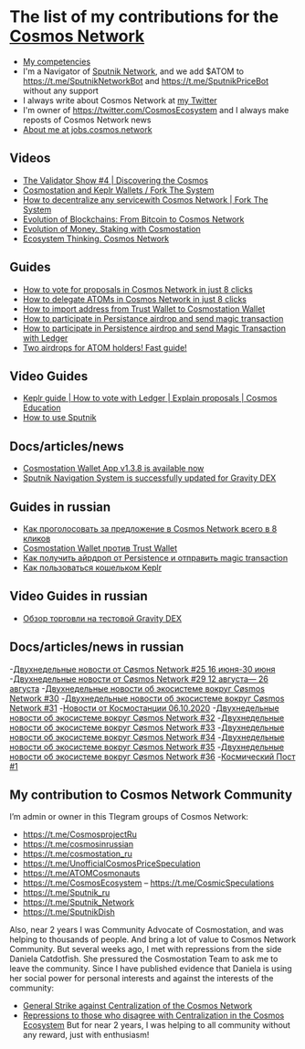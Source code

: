 # The list of my contributions for the [Cosmos Network](https://cosmos.network/)

- [My competencies](https://github.com/Antropocosmist/my_competencies)
- I'm a Navigator of [Sputnik Network](https://sputnik.exchange/), and we add $ATOM to https://t.me/SputnikNetworkBot and https://t.me/SputnikPriceBot without any support
- I always write about Cosmos Network at [my Twitter](https://twitter.com/ponimajushij)
- I'm owner of https://twitter.com/CosmosEcosystem and I always make reposts of Cosmos Network news
- [About me at jobs.cosmos.network](https://jobs.cosmos.network/contributor/vladimir-netkjt-networker-evangelist-navigator-community-net-neutrality-marseille-france/)

## Videos

- [The Validator Show #4 | Discovering the Cosmos](https://youtu.be/6hzLe5XmjYc)
- [Cosmostation and Keplr Wallets / Fork The System](https://youtu.be/vgRCiEr8Y2o)
- [How to decentralize any servicewith Cosmos Network | Fork The System](https://youtu.be/AsbAG_fcBBg)
- [Evolution of Blockchains: From Bitcoin to Cosmos Network](https://youtu.be/1JgNFkFMT7I)
- [Evolution of Money. Staking with Cosmostation](https://youtu.be/Etp1EAf7Vzw)
- [Ecosystem Thinking. Cosmos Network](https://youtu.be/FdwnwIieRqY)

## Guides

- [How to vote for proposals in Cosmos Network in just 8 clicks](https://antropocosmist.medium.com/how-to-vote-for-proposals-in-cosmos-network-in-just-8-clicks-c7fb3211f874)
- [How to delegate ATOMs in Cosmos Network in just 8 clicks](https://antropocosmist.medium.com/how-to-delegate-atoms-in-cosmos-network-in-just-8-clicks-b74be2253482)
- [How to import address from Trust Wallet to Cosmostation Wallet](https://antropocosmist.medium.com/cosmostation-wallet-vs-trust-wallet-37798eb65265)
- [How to participate in Persistance airdrop and send magic transaction](https://antropocosmist.medium.com/how-to-participate-in-persistance-airdrop-and-send-magic-transaction-5f6bfe542e03)
- [How to participate in Persistence airdrop and send Magic Transaction with Ledger](https://antropocosmist.medium.com/how-to-participate-in-persistence-airdrop-and-send-magic-transaction-with-ledger-9b6ce1a852fb)
- [Two airdrops for ATOM holders! Fast guide!](https://antropocosmist.medium.com/two-airdrops-for-atom-holders-fast-guide-d7af3d03e6e7)

## Video Guides

- [Keplr guide | How to vote with Ledger | Explain proposals | Cosmos Education](https://youtu.be/560sNt4Jfe4)
- [How to use Sputnik](https://youtu.be/NwiI6xXkMcw)

## Docs/articles/news

- [Cosmostation Wallet App v1.3.8 is available now](https://antropocosmist.medium.com/cosmostation-wallet-app-v1-3-8-is-available-now-844caa209b91)
- [Sputnik Navigation System is successfully updated for Gravity DEX](https://antropocosmist.medium.com/sputnik-navigation-system-is-successfully-updated-for-gravity-dex-e47846731512)

## Guides in russian

- [Как проголосовать за предложение в Cosmos Network всего в 8 кликов](https://antropocosmist.medium.com/%D0%BA%D0%B0%D0%BA-%D0%BF%D1%80%D0%BE%D0%B3%D0%BE%D0%BB%D0%BE%D1%81%D0%BE%D0%B2%D0%B0%D1%82%D1%8C-%D0%B7%D0%B0-%D0%BF%D1%80%D0%B5%D0%B4%D0%BB%D0%BE%D0%B6%D0%B5%D0%BD%D0%B8%D0%B5-%D0%B2-cosmos-network-%D0%B2%D1%81%D0%B5%D0%B3%D0%BE-%D0%B2-8-%D0%BA%D0%BB%D0%B8%D0%BA%D0%BE%D0%B2-e286e1505eaa)
- [Cosmostation Wallet против Trust Wallet](https://antropocosmist.medium.com/cosmostation-wallet-%D0%BF%D1%80%D0%BE%D1%82%D0%B8%D0%B2-trust-wallet-d0f9e588fd84)
- [Как получить айрдроп от Persistence и отправить magic transaction](https://antropocosmist.medium.com/%D0%BA%D0%B0%D0%BA-%D0%BF%D0%BE%D0%BB%D1%83%D1%87%D0%B8%D1%82%D1%8C-%D0%B0%D0%B9%D1%80%D0%B4%D1%80%D0%BE%D0%BF-%D0%BE%D1%82-persistence-%D0%B8-%D0%BE%D1%82%D0%BF%D1%80%D0%B0%D0%B2%D0%B8%D1%82%D1%8C-magic-transaction-bd8e2f680589)
- [Как пользоваться кошельком Keplr](https://antropocosmist.medium.com/%D0%BA%D0%B0%D0%BA-%D0%BF%D0%BE%D0%BB%D1%8C%D0%B7%D0%BE%D0%B2%D0%B0%D1%82%D1%8C%D1%81%D1%8F-%D0%BA%D0%BE%D1%88%D0%B5%D0%BB%D1%8C%D0%BA%D0%BE%D0%BC-keplr-462d430615b3)

## Video Guides in russian

- [Обзор торговли на тестовой Gravity DEX](https://youtu.be/a3gNqjmB7yI)

## Docs/articles/news in russian
-[Двухнедельные новости от Cøsmos Network #25 16 июня-30 июня](https://antropocosmist.medium.com/%D0%B4%D0%B2%D1%83%D1%85%D0%BD%D0%B5%D0%B4%D0%B5%D0%BB%D1%8C%D0%BD%D1%8B%D0%B5-%D0%BD%D0%BE%D0%B2%D0%BE%D1%81%D1%82%D0%B8-%D0%BE%D1%82-c%C3%B8smos-network-25-c-16-%D0%B8%D1%8E%D0%BD%D1%8F-%D0%BF%D0%BE-30-%D0%B8%D1%8E%D0%BD%D1%8F-1510ae17b9aa)
-[Двухнедельные новости от Cøsmos Network #29 12 августа— 26 августа](https://antropocosmist.medium.com/%D0%B4%D0%B2%D1%83%D1%85%D0%BD%D0%B5%D0%B4%D0%B5%D0%BB%D1%8C%D0%BD%D1%8B%D0%B5-%D0%BD%D0%BE%D0%B2%D0%BE%D1%81%D1%82%D0%B8-%D0%BE%D1%82-c%C3%B8smos-network-27-12-%D0%B0%D0%B2%D0%B3%D1%83%D1%81%D1%82%D0%B0-26-%D0%B0%D0%B2%D0%B3%D1%83%D1%81%D1%82%D0%B0-6f30ebdf442f)
-[Двухнедельные новости об экосистеме вокруг Cøsmos Network #30](https://antropocosmist.medium.com/%D0%B4%D0%B2%D1%83%D1%85%D0%BD%D0%B5%D0%B4%D0%B5%D0%BB%D1%8C%D0%BD%D1%8B%D0%B5-%D0%BD%D0%BE%D0%B2%D0%BE%D1%81%D1%82%D0%B8-%D0%BE%D0%B1-%D1%8D%D0%BA%D0%BE%D1%81%D0%B8%D1%81%D1%82%D0%B5%D0%BC%D0%B5-%D0%B2%D0%BE%D0%BA%D1%80%D1%83%D0%B3-c%C3%B8smos-network-30-cb751296b060)
-[Двухнедельные новости об экосистеме вокруг Cøsmos Network #31](https://antropocosmist.medium.com/%D0%B4%D0%B2%D1%83%D1%85%D0%BD%D0%B5%D0%B4%D0%B5%D0%BB%D1%8C%D0%BD%D1%8B%D0%B5-%D0%BD%D0%BE%D0%B2%D0%BE%D1%81%D1%82%D0%B8-%D0%BE%D0%B1-%D1%8D%D0%BA%D0%BE%D1%81%D0%B8%D1%81%D1%82%D0%B5%D0%BC%D0%B5-%D0%B2%D0%BE%D0%BA%D1%80%D1%83%D0%B3-c%C3%B8smos-network-31-f8972653099)
-[Новости от Космостанции 06.10.2020](https://antropocosmist.medium.com/%D0%BD%D0%BE%D0%B2%D0%BE%D1%81%D1%82%D0%B8-%D0%BE%D1%82-%D0%BA%D0%BE%D1%81%D0%BC%D0%BE%D1%81%D1%82%D0%B0%D0%BD%D1%86%D0%B8%D0%B8-06-10-2020-9cc8e90c699)
-[Двухнедельные новости об экосистеме вокруг Cøsmos Network #32](https://antropocosmist.medium.com/%D0%B4%D0%B2%D1%83%D1%85%D0%BD%D0%B5%D0%B4%D0%B5%D0%BB%D1%8C%D0%BD%D1%8B%D0%B5-%D0%BD%D0%BE%D0%B2%D0%BE%D1%81%D1%82%D0%B8-%D0%BE%D0%B1-%D1%8D%D0%BA%D0%BE%D1%81%D0%B8%D1%81%D1%82%D0%B5%D0%BC%D0%B5-%D0%B2%D0%BE%D0%BA%D1%80%D1%83%D0%B3-c%C3%B8smos-network-32-ba1ccc6d7e4f)
-[Двухнедельные новости об экосистеме вокруг Cøsmos Network #33](https://antropocosmist.medium.com/%D0%B4%D0%B2%D1%83%D1%85%D0%BD%D0%B5%D0%B4%D0%B5%D0%BB%D1%8C%D0%BD%D1%8B%D0%B5-%D0%BD%D0%BE%D0%B2%D0%BE%D1%81%D1%82%D0%B8-%D0%BE%D0%B1-%D1%8D%D0%BA%D0%BE%D1%81%D0%B8%D1%81%D1%82%D0%B5%D0%BC%D0%B5-%D0%B2%D0%BE%D0%BA%D1%80%D1%83%D0%B3-c%C3%B8smos-network-33-9a8a4cadc821)
-[Двухнедельные новости об экосистеме вокруг Cøsmos Network #34](https://antropocosmist.medium.com/%D0%B4%D0%B2%D1%83%D1%85%D0%BD%D0%B5%D0%B4%D0%B5%D0%BB%D1%8C%D0%BD%D1%8B%D0%B5-%D0%BD%D0%BE%D0%B2%D0%BE%D1%81%D1%82%D0%B8-%D0%BE%D0%B1-%D1%8D%D0%BA%D0%BE%D1%81%D0%B8%D1%81%D1%82%D0%B5%D0%BC%D0%B5-%D0%B2%D0%BE%D0%BA%D1%80%D1%83%D0%B3-c%C3%B8smos-network-34-5b26d763ce2f)
-[Двухнедельные новости об экосистеме вокруг Cøsmos Network #35](https://antropocosmist.medium.com/%D0%B4%D0%B2%D1%83%D1%85%D0%BD%D0%B5%D0%B4%D0%B5%D0%BB%D1%8C%D0%BD%D1%8B%D0%B5-%D0%BD%D0%BE%D0%B2%D0%BE%D1%81%D1%82%D0%B8-%D0%BE%D0%B1-%D1%8D%D0%BA%D0%BE%D1%81%D0%B8%D1%81%D1%82%D0%B5%D0%BC%D0%B5-%D0%B2%D0%BE%D0%BA%D1%80%D1%83%D0%B3-c%C3%B8smos-network-35-61ea4bcec82e)
-[Двухнедельные новости об экосистеме вокруг Cøsmos Network #36](https://antropocosmist.medium.com/%D0%B4%D0%B2%D1%83%D1%85%D0%BD%D0%B5%D0%B4%D0%B5%D0%BB%D1%8C%D0%BD%D1%8B%D0%B5-%D0%BD%D0%BE%D0%B2%D0%BE%D1%81%D1%82%D0%B8-%D0%BE%D0%B1-%D1%8D%D0%BA%D0%BE%D1%81%D0%B8%D1%81%D1%82%D0%B5%D0%BC%D0%B5-%D0%B2%D0%BE%D0%BA%D1%80%D1%83%D0%B3-c%C3%B8smos-network-36-3ef6ba9e70af)
-[Космический Пост #1](https://antropocosmist.medium.com/%D0%BA%D0%BE%D1%81%D0%BC%D0%B8%D1%87%D0%B5%D1%81%D0%BA%D0%B8%D0%B9-%D0%BF%D0%BE%D1%81%D1%82-1-125a0d6557f7)

## My contribution to Cosmos Network Community

I’m admin or owner in this Tlegram groups of Cosmos Network: <br />
- https://t.me/CosmosprojectRu
- https://t.me/cosmosinrussian
- https://t.me/cosmostation_ru
- https://t.me/UnofficialCosmosPriceSpeculation
- https://t.me/ATOMCosmonauts
- https://t.me/CosmosEcosystem
– https://t.me/CosmicSpeculations
- https://t.me/Sputnik_ru
- https://t.me/Sputnik_Network
- https://t.me/SputnikDish

Also, near 2 years I was Community Advocate of Cosmostation, and was helping to thousands of people. And bring a lot of value to Cosmos Network Community. But several weeks ago, I met with repressions from the side Daniela Catdotfish. She pressured the Cosmostation Team to ask me to leave the community. Since I have published evidence that Daniela is using her social power for personal interests and against the interests of the community: <br />
- [General Strike against Centralization of the Cosmos Network](https://antropocosmist.medium.com/general-strike-against-centralization-of-the-cosmos-network-bb00fb9507c9)
- [Repressions to those who disagree with Centralization in the Cosmos Ecosystem](https://antropocosmist.medium.com/repressions-to-those-who-disagree-with-centralization-in-the-cosmos-ecosystem-487bc6d3ff9f)
But for near 2 years, I was helping to all community without any reward, just with enthusiasm!
